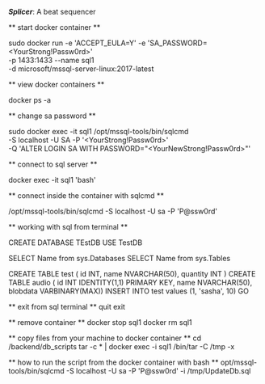 ***Splicer***: A beat sequencer

** start docker container **

sudo docker run -e 'ACCEPT_EULA=Y' -e 'SA_PASSWORD=<YourStrong!Passw0rd>' \
   -p 1433:1433 --name sql1 \
   -d microsoft/mssql-server-linux:2017-latest


** view docker containers **

docker ps -a 


** change sa password **

sudo docker exec -it sql1 /opt/mssql-tools/bin/sqlcmd \
   -S localhost -U SA -P '<YourStrong!Passw0rd>' \
   -Q 'ALTER LOGIN SA WITH PASSWORD="<YourNewStrong!Passw0rd>"'


** connect to sql server **

docker exec -it sql1 'bash'


** connect inside the container with sqlcmd **

/opt/mssql-tools/bin/sqlcmd -S localhost -U sa -P 'P@ssw0rd'


** working with sql from terminal **

CREATE DATABASE TEstDB
USE TestDB

SELECT Name from sys.Databases
SELECT Name from sys.Tables

CREATE TABLE test ( id INT, name NVARCHAR(50), quantity INT )
CREATE TABLE audio ( id INT IDENTITY(1,1) PRIMARY KEY, name NVARCHAR(50), blobdata VARBINARY(MAX))
INSERT INTO test values (1, 'sasha', 10)
GO


** exit from sql terminal **
quit
exit


** remove container **
docker stop sql1
docker rm sql1



** copy files from your machine to docker container **
cd /backend/db_scripts
tar -c * | docker exec -i sql1 /bin/tar -C /tmp -x

** how to run the script from the docker container with bash **
opt/mssql-tools/bin/sqlcmd -S localhost -U sa -P 'P@ssw0rd' -i /tmp/UpdateDb.sql
